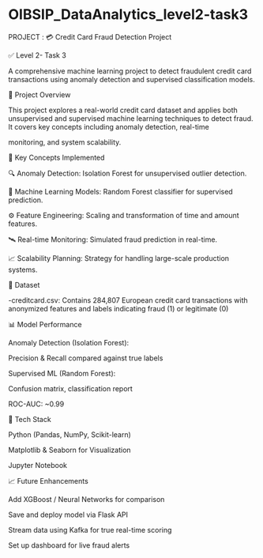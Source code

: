 # OIBSIP_DataAnalytics_level2-task3

PROJECT : 💳 Credit Card Fraud Detection Project

✅ Level 2- Task 3

A comprehensive machine learning project to detect fraudulent credit card transactions using anomaly detection and supervised classification models.


🚀 Project Overview

This project explores a real-world credit card dataset and applies both unsupervised and supervised machine learning techniques to detect fraud. It covers key concepts including anomaly detection, real-time 

monitoring, and system scalability.


🧠 Key Concepts Implemented

🔍 Anomaly Detection: Isolation Forest for unsupervised outlier detection.

🤖 Machine Learning Models: Random Forest classifier for supervised prediction.

⚙️ Feature Engineering: Scaling and transformation of time and amount features.

🛰️ Real-time Monitoring: Simulated fraud prediction in real-time.

📈 Scalability Planning: Strategy for handling large-scale production systems.

📂 Dataset

-creditcard.csv: Contains 284,807 European credit card transactions with anonymized features and labels indicating fraud (1) or legitimate (0)



📊 Model Performance

Anomaly Detection (Isolation Forest):

Precision & Recall compared against true labels

Supervised ML (Random Forest):

Confusion matrix, classification report

ROC-AUC: ~0.99

🧪 Tech Stack

Python (Pandas, NumPy, Scikit-learn)

Matplotlib & Seaborn for Visualization

Jupyter Notebook

📈 Future Enhancements

Add XGBoost / Neural Networks for comparison

Save and deploy model via Flask API

Stream data using Kafka for true real-time scoring

Set up dashboard for live fraud alerts






